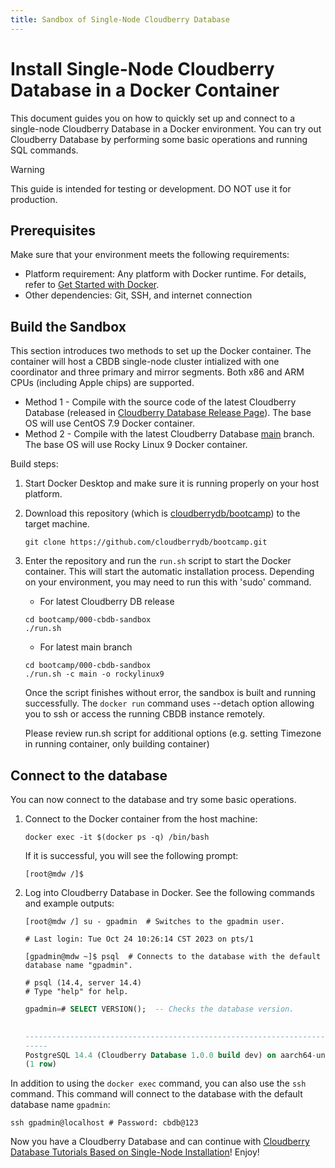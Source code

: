 ```yaml
---
title: Sandbox of Single-Node Cloudberry Database
---
```


# Install Single-Node Cloudberry Database in a Docker Container

This document guides you on how to quickly set up and connect to a single-node Cloudberry Database in a Docker environment. You can try out Cloudberry Database by performing some basic operations and running SQL commands.

> [!WARNING]
> This guide is intended for testing or development. DO NOT use it for production.


## Prerequisites

Make sure that your environment meets the following requirements:

- Platform requirement: Any platform with Docker runtime. For details, refer to [Get Started with Docker](https://www.docker.com/get-started/).
- Other dependencies: Git, SSH, and internet connection

## Build the Sandbox

This section introduces two methods to set up the Docker container. The container will host a CBDB single-node cluster intialized with one coordinator and three primary and mirror segments. Both x86 and ARM CPUs (including Apple chips) are supported.

- Method 1 - Compile with the source code of the latest Cloudberry Database (released in [Cloudberry Database Release Page](https://github.com/cloudberrydb/cloudberrydb/releases)). The base OS will use CentOS 7.9 Docker container.
- Method 2 - Compile with the latest Cloudberry Database [main](https://github.com/cloudberrydb/cloudberrydb/tree/main) branch. The base OS will use Rocky Linux 9 Docker container.

Build steps:

1. Start Docker Desktop and make sure it is running properly on your host platform.

2. Download this repository (which is [cloudberrydb/bootcamp](https://github.com/cloudberrydb/bootcamp)) to the target machine.

    ```shell
    git clone https://github.com/cloudberrydb/bootcamp.git
    ```

3. Enter the repository and run the `run.sh` script to start the Docker container. This will start the automatic installation process. Depending on your environment, you may need to run this with 'sudo' command.

    - For latest Cloudberry DB release

    ```shell
    cd bootcamp/000-cbdb-sandbox
    ./run.sh
    ```

    - For latest main branch

    ```shell
    cd bootcamp/000-cbdb-sandbox
    ./run.sh -c main -o rockylinux9
    ```

    Once the script finishes without error, the sandbox is built and running successfully. The `docker run` command uses --detach option allowing you to ssh or access the running CBDB instance remotely.

    Please review run.sh script for additional options (e.g. setting Timezone in running container, only building container)

## Connect to the database

You can now connect to the database and try some basic operations.

1. Connect to the Docker container from the host machine:

    ```shell
    docker exec -it $(docker ps -q) /bin/bash
    ```

    If it is successful, you will see the following prompt:

    ```shell
    [root@mdw /]$
    ```

2. Log into Cloudberry Database in Docker. See the following commands and example outputs:

    ```shell
    [root@mdw /] su - gpadmin  # Switches to the gpadmin user.
    
    # Last login: Tue Oct 24 10:26:14 CST 2023 on pts/1
    
    [gpadmin@mdw ~]$ psql  # Connects to the database with the default database name "gpadmin".
    
    # psql (14.4, server 14.4)
    # Type "help" for help.
    ```

    ```sql
    gpadmin=# SELECT VERSION();  -- Checks the database version.
                                                                                            version
    
    -----------------------------------------------------------------------------------------------------------------------------------------------------------------------------------
    -----
    PostgreSQL 14.4 (Cloudberry Database 1.0.0 build dev) on aarch64-unknown-linux-gnu, compiled by gcc (GCC) 10.2.1 20210130 (Red Hat 10.2.1-11), 64-bit compiled on Oct 24 2023 10:24:28
    (1 row)
    ```

In addition to using the `docker exec` command, you can also use the `ssh` command. This command will connect to the database with the default database name `gpadmin`:

```shell
ssh gpadmin@localhost # Password: cbdb@123
```

Now you have a Cloudberry Database and can continue with [Cloudberry Database Tutorials Based on Single-Node Installation](https://github.com/cloudberrydb/bootcamp/blob/main/101-cbdb-tutorials/README.md)! Enjoy!

